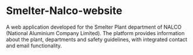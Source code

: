 # Smelter-Nalco-website
A  web application developed for the Smelter Plant department of NALCO (National Aluminium Company Limited). The platform provides information about the plant, departments and safety guidelines, with integrated contact and email functionality.

